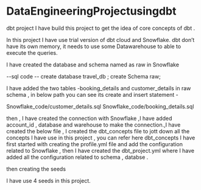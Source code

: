 # DataEngineeringProjectusingdbt
dbt project
I have build this project to get the idea of core concepts of  dbt .

In this project I have use trial version of dbt cloud and Snowflake. dbt don’t have its own memory, it needs to use some Datawarehouse to able to execute the queries.

I have created the database and schema named as raw in Snowflake

--sql code --
create database travel_db ;
create Schema raw;


 I have added the two tables -booking_details and customer_details in raw schema , in below path you can see its create
 and insert statement -

 Snowflake_code/customer_details.sql
 Snowflake_code/booking_details.sql


then , I have created the connection with Snowflake ,I have added account_id  , database and warehouse to make the connection.,I have created the below file , I created the dbt_concepts file to jott down all the concepts
I have use in this project , you can refer here dbt_concepts
I have first started with creating the profile.yml file and add the configuration related to Snowflake , then I have created the dbt_project.yml where I have added all the configuration related to schema , databse .


then creating the seeds  

I have use 4 seeds in this project.





